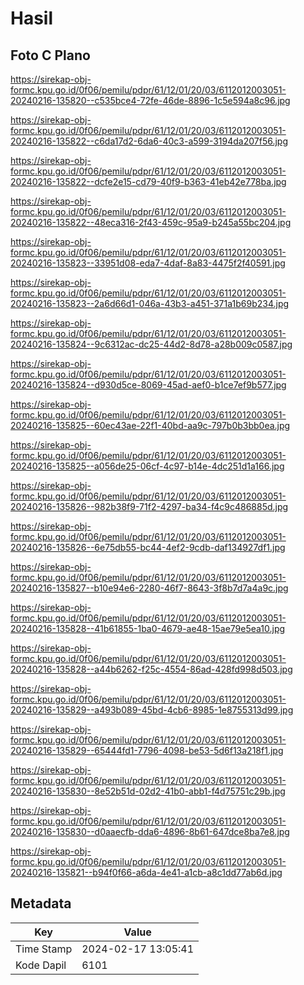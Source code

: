 # Hasil

## Foto C Plano

https://sirekap-obj-formc.kpu.go.id/0f06/pemilu/pdpr/61/12/01/20/03/6112012003051-20240216-135820--c535bce4-72fe-46de-8896-1c5e594a8c96.jpg

https://sirekap-obj-formc.kpu.go.id/0f06/pemilu/pdpr/61/12/01/20/03/6112012003051-20240216-135822--c6da17d2-6da6-40c3-a599-3194da207f56.jpg

https://sirekap-obj-formc.kpu.go.id/0f06/pemilu/pdpr/61/12/01/20/03/6112012003051-20240216-135822--dcfe2e15-cd79-40f9-b363-41eb42e778ba.jpg

https://sirekap-obj-formc.kpu.go.id/0f06/pemilu/pdpr/61/12/01/20/03/6112012003051-20240216-135822--48eca316-2f43-459c-95a9-b245a55bc204.jpg

https://sirekap-obj-formc.kpu.go.id/0f06/pemilu/pdpr/61/12/01/20/03/6112012003051-20240216-135823--33951d08-eda7-4daf-8a83-4475f2f40591.jpg

https://sirekap-obj-formc.kpu.go.id/0f06/pemilu/pdpr/61/12/01/20/03/6112012003051-20240216-135823--2a6d66d1-046a-43b3-a451-371a1b69b234.jpg

https://sirekap-obj-formc.kpu.go.id/0f06/pemilu/pdpr/61/12/01/20/03/6112012003051-20240216-135824--9c6312ac-dc25-44d2-8d78-a28b009c0587.jpg

https://sirekap-obj-formc.kpu.go.id/0f06/pemilu/pdpr/61/12/01/20/03/6112012003051-20240216-135824--d930d5ce-8069-45ad-aef0-b1ce7ef9b577.jpg

https://sirekap-obj-formc.kpu.go.id/0f06/pemilu/pdpr/61/12/01/20/03/6112012003051-20240216-135825--60ec43ae-22f1-40bd-aa9c-797b0b3bb0ea.jpg

https://sirekap-obj-formc.kpu.go.id/0f06/pemilu/pdpr/61/12/01/20/03/6112012003051-20240216-135825--a056de25-06cf-4c97-b14e-4dc251d1a166.jpg

https://sirekap-obj-formc.kpu.go.id/0f06/pemilu/pdpr/61/12/01/20/03/6112012003051-20240216-135826--982b38f9-71f2-4297-ba34-f4c9c486885d.jpg

https://sirekap-obj-formc.kpu.go.id/0f06/pemilu/pdpr/61/12/01/20/03/6112012003051-20240216-135826--6e75db55-bc44-4ef2-9cdb-daf134927df1.jpg

https://sirekap-obj-formc.kpu.go.id/0f06/pemilu/pdpr/61/12/01/20/03/6112012003051-20240216-135827--b10e94e6-2280-46f7-8643-3f8b7d7a4a9c.jpg

https://sirekap-obj-formc.kpu.go.id/0f06/pemilu/pdpr/61/12/01/20/03/6112012003051-20240216-135828--41b61855-1ba0-4679-ae48-15ae79e5ea10.jpg

https://sirekap-obj-formc.kpu.go.id/0f06/pemilu/pdpr/61/12/01/20/03/6112012003051-20240216-135828--a44b6262-f25c-4554-86ad-428fd998d503.jpg

https://sirekap-obj-formc.kpu.go.id/0f06/pemilu/pdpr/61/12/01/20/03/6112012003051-20240216-135829--a493b089-45bd-4cb6-8985-1e8755313d99.jpg

https://sirekap-obj-formc.kpu.go.id/0f06/pemilu/pdpr/61/12/01/20/03/6112012003051-20240216-135829--65444fd1-7796-4098-be53-5d6f13a218f1.jpg

https://sirekap-obj-formc.kpu.go.id/0f06/pemilu/pdpr/61/12/01/20/03/6112012003051-20240216-135830--8e52b51d-02d2-41b0-abb1-f4d75751c29b.jpg

https://sirekap-obj-formc.kpu.go.id/0f06/pemilu/pdpr/61/12/01/20/03/6112012003051-20240216-135830--d0aaecfb-dda6-4896-8b61-647dce8ba7e8.jpg

https://sirekap-obj-formc.kpu.go.id/0f06/pemilu/pdpr/61/12/01/20/03/6112012003051-20240216-135821--b94f0f66-a6da-4e41-a1cb-a8c1dd77ab6d.jpg


## Metadata

| Key        | Value               |
| ---------- | ------------------- |
| Time Stamp | 2024-02-17 13:05:41 |
| Kode Dapil | 6101                |



